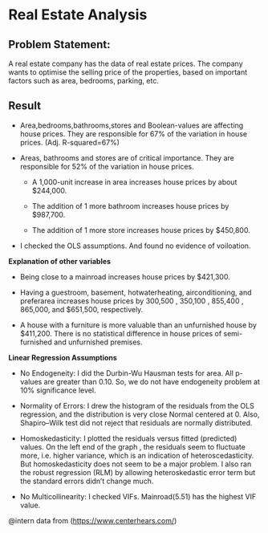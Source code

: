 # Real Estate Analysis

## Problem Statement:
A real estate company has the data of real estate prices. The company wants to optimise the selling price of the properties, based on important factors such as area, bedrooms, parking, etc.


## Result

* Area,bedrooms,bathrooms,stores and Boolean-values are affecting house prices. They are responsible for 67% of the variation in house prices. (Adj. R-squared=67%)

*  Areas, bathrooms and stores are of critical importance. They are responsible for 52% of the variation in house prices.

   - A 1,000-unit increase in area increases house prices by about $244,000.
   
   - The addition of 1 more bathroom increases house prices by $987,700.
   
   - The addition of 1 more store increases house prices by $450,800.
   
* I checked the OLS assumptions. And found no evidence of voiloation.

 **Explanation of other variables**

* Being close to a mainroad increases house prices by $421,300.

* Having a guestroom, basement, hotwaterheating, airconditioning, and preferarea increases house prices by 300,500 , 350,100 ,  855,400 , 865,000, and $651,500, respectively.

* A house with a furniture is more valuable than an unfurnished house by $411,200. There is no statistical difference in house prices of semi-furnished and unfurnished premises.

**Linear Regression Assumptions**

* No Endogeneity: I did the Durbin-Wu Hausman tests for area. All p-values are greater than 0.10. So, we do not have endogeneity problem at 10% significance level.

* Normality of Errors: I drew the histogram of the residuals from the OLS regression, and the distribution is very close Normal centered at 0. Also, Shapiro–Wilk test did not reject that residuals are normally distributed.

* Homoskedasticity: I plotted the residuals versus fitted (predicted) values. On the left end of the graph , the residuals seem to fluctuate more, i.e. higher variance, which is an indication of heteroscedasticity. But homoskedasticity does not seem to be a major problem. I also ran the robust regression (RLM) by allowing heteroskedastic error term but the standard errors didn’t change much.

* No Multicollinearity: I checked VIFs. Mainroad(5.51) has the highest VIF value.


@intern data from (https://www.centerhears.com/)
